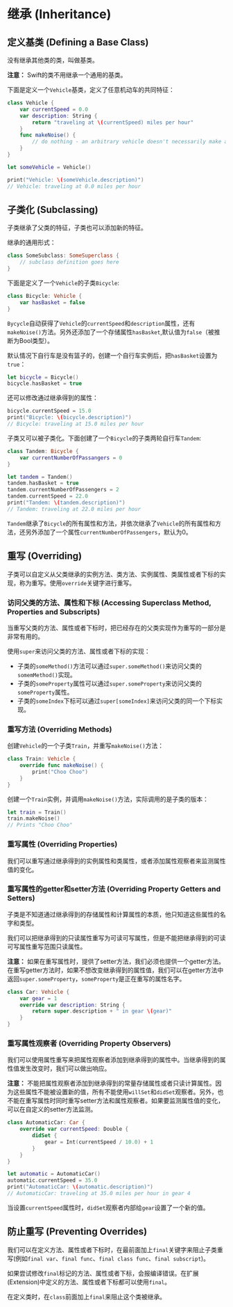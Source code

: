 # 继承 (Inheritance)

## 定义基类 (Defining a Base Class)

没有继承其他类的类，叫做基类。

**注意：** Swift的类不用继承一个通用的基类。

下面是定义一个`Vehicle`基类，定义了任意机动车的共同特征：

```swift
class Vehicle {
    var currentSpeed = 0.0
    var description: String {
        return "traveling at \(currentSpeed) miles per hour"
    }
    func makeNoise() {
        // do nothing - an arbitrary vehicle doesn't necessarily make a noise
    }
}

let someVehicle = Vehicle()

print("Vehicle: \(someVehicle.description)")
// Vehicle: traveling at 0.0 miles per hour

```

## 子类化 (Subclassing)

子类继承了父类的特征，子类也可以添加新的特征。

继承的通用形式：

```swift
class SomeSubclass: SomeSuperclass {
    // subclass definition goes here
}
```

下面是定义了一个`Vehicle`的子类`Bicycle`:

```swift
class Bicycle: Vehicle {
    var hasBasket = false
}
```

`Bycycle`自动获得了`Vehicle`的`currentSpeed`和`description`属性，还有`makeNoise()`方法。另外还添加了一个存储属性`hasBasket`,默认值为`false`（被推断为Bool类型）。

默认情况下自行车是没有篮子的，创建一个自行车实例后，把`hasBasket`设置为`true`：

```swift
let bicycle = Bicycle()
bicycle.hasBasket = true
```

还可以修改通过继承得到的属性：

```swift
bicycle.currentSpeed = 15.0
print("Bicycle: \(bicycle.description)")
// Bicycle: traveling at 15.0 miles per hour
```

子类又可以被子类化。下面创建了一个`Bicycle`的子类两轮自行车`Tandem`:

```swift
class Tandem: Bicycle {
	var currentNumberOfPassangers = 0
}

let tandem = Tandem()
tandem.hasBasket = true
tandem.currentNumberOfPassengers = 2
tandem.currentSpeed = 22.0
print("Tandem: \(tandem.description)")
// Tandem: traveling at 22.0 miles per hour
```

`Tandem`继承了`Bicycle`的所有属性和方法，并依次继承了`Vehicle`的所有属性和方法，还另外添加了一个属性`currentNumberOfPassengers`，默认为0。

## 重写 (Overriding)

子类可以自定义从父类继承的实例方法、类方法、实例属性、类属性或者下标的实现，称为重写。使用`override`关键字进行重写。

### 访问父类的方法、属性和下标 (Accessing Superclass Method, Properties and Subscripts)

当重写父类的方法、属性或者下标时，把已经存在的父类实现作为重写的一部分是非常有用的。

使用`super`来访问父类的方法、属性或者下标的实现：

- 子类的`someMethod()`方法可以通过`super.someMethod()`来访问父类的`somemMethod()`实现。
- 子类的`someProperty`属性可以通过`super.someProperty`来访问父类的`someProperty`属性。
- 子类的`someIndex`下标可以通过`super[someIndex]`来访问父类的同一个下标实现。

### 重写方法 (Overriding Methods)

创建`Vehicle`的一个子类`Train`，并重写`makeNoise()`方法：

```swift
class Train: Vehicle {
    override func makeNoise() {
        print("Choo Choo")
    }
}
```

创建一个`Train`实例，并调用`makeNoise()`方法，实际调用的是子类的版本：

```swift
let train = Train()
train.makeNoise()
// Prints "Choo Choo"
```

### 重写属性 (Overriding Properties)

我们可以重写通过继承得到的实例属性和类属性，或者添加属性观察者来监测属性值的变化。

### 重写属性的getter和setter方法 (Overriding Property Getters and Setters)

子类是不知道通过继承得到的存储属性和计算属性的本质，他只知道这些属性的名字和类型。

我们可以把继承得到的只读属性重写为可读可写属性，但是不能把继承得到的可读可写属性重写范围只读属性。

**注意：** 如果在重写属性时，提供了setter方法，我们必须也提供一个getter方法。在重写getter方法时，如果不想改变继承得到的属性值，我们可以在getter方法中返回`super.someProperty`，`someProperty`是正在重写的属性名字。

```swift
class Car: Vehicle {
    var gear = 1
    override var description: String {
        return super.description + " in gear \(gear)"
    }
}
```

### 重写属性观察者 (Overriding Property Observers)

我们可以使用属性重写来把属性观察者添加到继承得到的属性中。当继承得到的属性值发生改变时，我们可以做出响应。

**注意：** 不能把属性观察者添加到继承得到的常量存储属性或者只读计算属性。因为这些属性不能被设置新的值，所有不能使用`willSet`和`didSet`观察者。另外，也不能在重写属性时同时重写setter方法和属性观察者。如果要监测属性值的变化，可以在自定义的setter方法监测。

```swift
class AutomaticCar: Car {
	override var currentSpeed: Double {
		didSet {
			gear = Int(currentSpeed / 10.0) + 1
		}
	}
}

let automatic = AutomaticCar()
automatic.currentSpeed = 35.0
print("AutomaticCar: \(automatic.description)")
// AutomaticCar: traveling at 35.0 miles per hour in gear 4
```

当设置`currentSpeed`属性时，`didSet`观察者内部给`gear`设置了一个新的值。

## 防止重写 (Preventing Overrides)

我们可以在定义方法、属性或者下标时，在最前面加上`final`关键字来阻止子类重写(例如`final var`、`final func`、`final class func`、`final subscript`)。

如果尝试修改`final`标记的方法、属性或者下标，会报编译错误。在扩展(Extension)中定义的方法、属性或者下标都可以使用`final`。

在定义类时，在`class`前面加上`final`来阻止这个类被继承。
